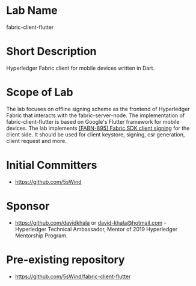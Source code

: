 # Lab Name
fabric-client-flutter

# Short Description
Hyperledger Fabric client for mobile devices written in Dart.

# Scope of Lab
The lab focuses on offline signing scheme as the frontend of Hyperledger Fabric that interacts with the fabric-server-node. The implementation of fabric-client-flutter is based on Google's Flutter framework for mobile devices.
The lab implements [[FABN-895] Fabric SDK client signing](https://docs.google.com/document/d/1gj5XB7yS-pfjpvZEUQh5lBGSIE6aQemu8A69tAYQtTc/edit#heading=h.blytbnfrd23h) for the client side. It should be used for client keystore, signing, csr generation, client request and more.

# Initial Committers
- https://github.com/5sWind

# Sponsor
- https://github.com/davidkhala or david-khala@hotmail.com - Hyperledger Technical Ambassador, Mentor of 2019 Hyperledger Mentorship Program.

# Pre-existing repository
- https://github.com/5sWind/fabric-client-flutter
